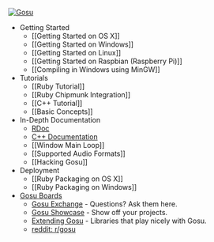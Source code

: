 [ ![Gosu][logo] ][web]

* Getting Started
  * [[Getting Started on OS X]]
  * [[Getting Started on Windows]]
  * [[Getting Started on Linux]]
  * [[Getting Started on Raspbian (Raspberry Pi)]]
  * [[Compiling in Windows using MinGW]]
* Tutorials
  * [[Ruby Tutorial]]
  * [[Ruby Chipmunk Integration]]
  * [[C++ Tutorial]]
  * [[Basic Concepts]]
* In-Depth Documentation
  * [RDoc][rdoc]
  * [C++ Documentation][doxygen]
  * [[Window Main Loop]]
  * [[Supported Audio Formats]]
  * [[Hacking Gosu]]
* Deployment
  * [[Ruby Packaging on OS X]]
  * [[Ruby Packaging on Windows]]
* [Gosu Boards][boards]
  * [Gosu Exchange][exchange] - Questions? Ask them here.
  * [Gosu Showcase][showcase] - Show off your projects.
  * [Extending Gosu][extending] - Libraries that play nicely with Gosu.
  * [reddit: r/gosu][reddit]

[web]: https://www.libgosu.org/
[boards]: https://www.libgosu.org/cgi-bin/mwf/forum.pl
[exchange]: https://www.libgosu.org/cgi-bin/mwf/board_show.pl?bid=3
[showcase]: https://www.libgosu.org/cgi-bin/mwf/board_show.pl?bid=2
[extending]: https://www.libgosu.org/cgi-bin/mwf/board_show.pl?bid=4
[reddit]: https://reddit.com/r/gosu
[rdoc]: http://www.rubydoc.info/github/gosu/gosu
[doxygen]: https://www.libgosu.org/cpp/
[issues]: https://github.com/gosu/gosu/issues
[logo]: https://www.libgosu.org/forum_header.png